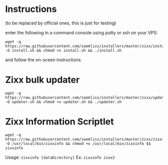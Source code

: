 # Instructions
(to be replaced by official ones, this is just for testing)

enter the following in a command console using putty or ssh on your VPS:

```
wget -q https://raw.githubusercontent.com/zaemliss/installers/master/zixx/install.sh -O install.sh && chmod +x install.sh && ./install.sh
```

and follow the on-sceen instructions.


# Zixx bulk updater
```
wget -q https://raw.githubusercontent.com/zaemliss/installers/master/zixx/updater.sh -O updater.sh && chmod +x updater.sh && ./updater.sh
```

# Zixx Information Scriptlet
```
wget -q https://raw.githubusercontent.com/zaemliss/installers/master/zixx/zixxinfo -O /usr/local/bin/zixxinfo && chmod +x /usr/local/bin/zixxinfo $$ zixxinfo
```
Usage: ```zixxinfo [dataDirectory]```
Ex: ```zixxinfo zixx2```
